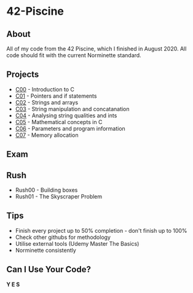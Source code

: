 # 42-Piscine

## About

All of my code from the 42 Piscine, which I finished in August 2020. All code should fit with the current Norminette standard.

## Projects
- [C00](https://github.com/hopelucas/42-Piscine/tree/main/Projects%20(C00%20-%20C07)/C00) - Introduction to C
- [C01](https://github.com/hopelucas/42-Piscine/tree/main/Projects%20(C00%20-%20C07)/C01) - Pointers and if statements
- [C02](https://github.com/hopelucas/42-Piscine/tree/main/Projects%20(C00%20-%20C07)/C02) - Strings and arrays
- [C03](https://github.com/hopelucas/42-Piscine/tree/main/Projects%20(C00%20-%20C07)/C03) - String manipulation and concatanation
- [C04](https://github.com/hopelucas/42-Piscine/tree/main/Projects%20(C00%20-%20C07)/C04) - Analysing string qualities and ints
- [C05](https://github.com/hopelucas/42-Piscine/tree/main/Projects%20(C00%20-%20C07)/C05) - Mathematical concepts in C
- [C06](https://github.com/hopelucas/42-Piscine/tree/main/Projects%20(C00%20-%20C07)/C06) - Parameters and program information
- [C07](https://github.com/hopelucas/42-Piscine/tree/main/Projects%20(C00%20-%20C07)/C07) - Memory allocation

## Exam

## Rush
- Rush00 - Building boxes
- Rush01 - The Skyscraper Problem

## Tips
- Finish every project up to 50% completion - don't finish up to 100%
- Check other githubs for methodology
- Utilise external tools (Udemy Master The Basics)
- Norminette consistently

## Can I Use Your Code?
**Y E S**

